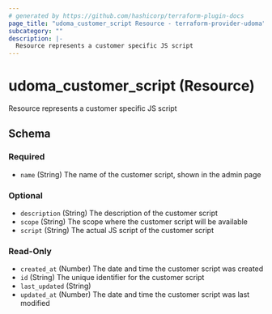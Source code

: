 ```yaml
---
# generated by https://github.com/hashicorp/terraform-plugin-docs
page_title: "udoma_customer_script Resource - terraform-provider-udoma"
subcategory: ""
description: |-
  Resource represents a customer specific JS script
---
```


# udoma_customer_script (Resource)

Resource represents a customer specific JS script



<!-- schema generated by tfplugindocs -->
## Schema

### Required

- `name` (String) The name of the customer script, shown in the admin page

### Optional

- `description` (String) The description of the customer script
- `scope` (String) The scope where the customer script will be available
- `script` (String) The actual JS script of the customer script

### Read-Only

- `created_at` (Number) The date and time the customer script was created
- `id` (String) The unique identifier for the customer script
- `last_updated` (String)
- `updated_at` (Number) The date and time the customer script was last modified

